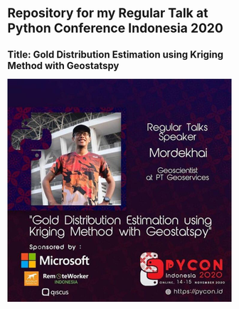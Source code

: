 # Repository for my Regular Talk at Python Conference Indonesia 2020
## Title: Gold Distribution Estimation using Kriging Method with Geostatspy



![](image/poster.jpeg)
